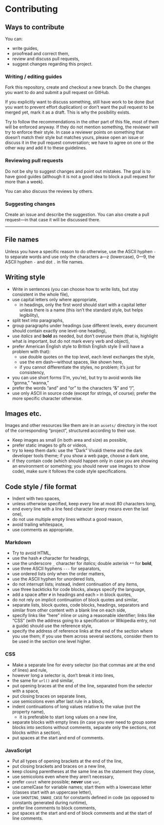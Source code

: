 # Contributing

## Ways to contribute

You can:

- write guides,
- proofread and correct them,
- review and discuss pull requests,
- suggest changes regarding this project.

### Writing / editing guides

Fork this repository, create and checkout a new branch. Do the changes you want
to do and submit a pull request on GitHub.

If you explicitly want to discuss something, still have work to be done (but you
want to prevent effort duplication) or don’t want the pull request to be merged
yet, mark it as a draft. This is why the posibility exists.

Try to follow the recommendations in the other part of this file, most of them
will be enforced anyway. If they do not mention something, the reviewer will try
to enforce their style.  In case a reviewer points on something that doesn’t
match their style but matches yours, please open an issue or discuss it in the
pull request conversation; we have to agree on one or the other way and add it
to these guidelines.

### Reviewing pull requests

Do not be shy to suggest changes and point out mistakes. The goal is to have
good guides (although it is not a good idea to block a pull request for more
than a week).

You can also discuss the reviews by others.

### Suggesting changes

Create an issue and describe the suggestion. You can also create a pull
request—in that case it will be discussed there.

---

## File names

Unless you have a specific reason to do otherwise, use the ASCII hyphen `-` to
separate words and use only the characters a—z (lowercase), 0—9, the ASCII
hyphen `-` and dot `.` in file names.

## Writing style

- Write in sentences (you can choose how to write lists, but stay consistent in
  the whole file),
- use capital letters only where appropriate,
  - in headings, only the first word should start with a capital letter unless
    there is a name (this isn’t the standard style, but helps legibility),
- split text into paragraphs,
- group paragraphs under headings (use different levels, every document should
  contain exactly one level-one heading),
- use _italics_ and **bold** as needed, but don’t overuse them (that is,
  highlight what is important, but do not mark every verb and object),
- prefer American English style to British English style (I will have a problem
  with that):
  - use double quotes on the top level, each level exchanges the style,
  - use the em dash—without spaces, like shown here,
  - if you cannot differentiate the styles, no problem; it’s just for
    consistency,
- you can use short forms (I’m, you’re), but try to avoid words like “gonna,”
  “wanna,”
- prefer the words “and” and “or” to the characters “&” and “/”,
- use only ASCII in source code (except for strings, of course); prefer the more
  specific character otherwise.

## Images etc.

Images and other resources like them are in an `assets/` directory in the root
of the corresponding “project”, structured according to their use.

- Keep images as small (in both area and size) as possible,
- prefer static images to gifs or videos,
- try to keep them dark: use the “Dark” Vivaldi theme and the dark developer
  tools theme; if you show a web page, choose a dark one,
- if they contain code (which should happen only in case you are showing an
  environment or something; you should never use images to show code), make sure
  it follows the code style specifications.

## Code style / file format

- Indent with two spaces,
- unless otherwise specified, keep every line at most 80 characters long,
- end every line with a line feed character (every means even the last one),
- do not use multiple empty lines without a good reason,
- avoid trailing whitespace,
- use comments as appropriate.

### Markdown

- Try to avoid HTML,
- use the hash `#` character for headings,
- use the underscore `_` character for _italics_; double asterisk `**` for
  **bold**,
- use three ASCII hyphens `---` for separators,
- use ordered lists only when the order matters,
- use the ASCII hyphen for unordered lists,
- do not interrupt lists; instead, indent continuation of any items,
- use three backticks for code blocks, always specify the language,
- add a space after `#` in headings and each `>` in block quotes,
- do not rely on implicit continuation of block quotes and similar,
- separate lists, block quotes, code blocks, headings, separators and similar
  from other content with a blank line on each side,
- specify links like “here” inline or using a reasonable identifier; links like
  “CSS” (with the address going to a specification or Wikipedia entry, not a
  guide) should use the reference style,
- specify the address of reference links at the end of the section where you use
  them; if you use them across several sections, consider them to be used in the
  section one level higher.

### CSS

- Make a separate line for every selector (so that commas are at the end of
  lines) and rule,
- however long a selector is, don’t break it into lines,
- the same for `url()` and similar,
- put opening braces at the end of the line, separated from the selector with a
  space,
- put closing braces on separate lines,
- use semicolons even after last rule in a block,
- indent continuations of long values relative to the value (not the property
  name),
  - it is preferable to start long values on a new line,
- separate blocks with empty lines (in case you ever need to group some blocks
  into sections without comments, separate only the sections, not blocks within
  a section),
- put spaces at the start and end of comments.

### JavaScript

- Put all types of opening brackets at the end of the line,
- put closing brackets and braces on a new line,
- keep closing parentheses at the same line as the statement they close,
- use semicolons even where they aren’t necessary,
- prefer `const` where possible; **never** use `var`,
- use camelCase for variable names; start them with a lowercase letter (classes
  start with an uppercase letter),
- use `SHOUTING_SNAKE_CASE` for constants defined in code (as opposed to
  constants generated during runtime),
- prefer line comments to block comments,
- put spaces at the start and end of block comments and at the start of line
  comments.
